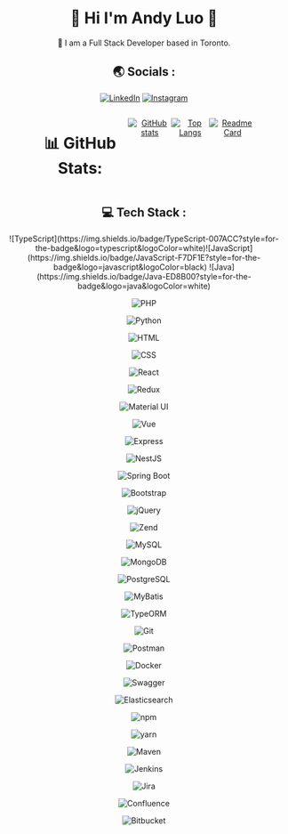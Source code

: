<h1 align="center"> 🤚 Hi I'm Andy Luo 🤚</h1>

<div align="center">
🍁 I am a Full Stack Developer based in Toronto.
<div>


<h2 align="center"> 🌏 Socials :</h2>

<div align="center">

  [![LinkedIn](https://img.shields.io/badge/LinkedIn-0077B5?style=for-the-badge&logo=linkedin&logoColor=white)](https://www.linkedin.com/in/gancheng-luo-andy/) 
  [![Instagram](https://img.shields.io/badge/Instagram-E4405F?style=for-the-badge&logo=instagram&logoColor=white)](https://instagram.com/andy_lgc?igshid=YmMyMTA2M2Y=)  

</div>
  
<div style="display: flex; width: 80%; margin: 0 auto">
  
  # 📊 GitHub Stats:
  
  [![GitHub stats](https://github-readme-stats.vercel.app/api?username=Andy8647&theme=material-palenight&hide=contribs,prs)](https://github.com/anuraghazra/github-readme-stats)

  [![Top Langs](https://github-readme-stats.vercel.app/api/top-langs/?username=Andy8647&theme=tokyonight)](https://github.com/anuraghazra/github-readme-stats)
  
  [![Readme Card](https://github-readme-stats.vercel.app/api/pin/?username=Andy8647&repo=react-portfolio-template&theme=tokyonight)](https://github.com/anuraghazra/github-readme-stats)
  
</div>    

<h2 align="center"> 💻 Tech Stack :</h2>
<div align="center">
  ![TypeScript](https://img.shields.io/badge/TypeScript-007ACC?style=for-the-badge&logo=typescript&logoColor=white)![JavaScript](https://img.shields.io/badge/JavaScript-F7DF1E?style=for-the-badge&logo=javascript&logoColor=black) ![Java](https://img.shields.io/badge/Java-ED8B00?style=for-the-badge&logo=java&logoColor=white)
  
  ![PHP](https://img.shields.io/badge/PHP-777BB4?style=for-the-badge&logo=php&logoColor=white)
  
  ![Python](https://img.shields.io/badge/Python-3776AB?style=for-the-badge&logo=python&logoColor=white)
  
  ![HTML](https://img.shields.io/badge/HTML5-E34F26?style=for-the-badge&logo=html5&logoColor=white)
  
  ![CSS](https://img.shields.io/badge/CSS3-1572B6?style=for-the-badge&logo=css3&logoColor=white)
  
  ![React](https://img.shields.io/badge/React-20232A?style=for-the-badge&logo=react&logoColor=61DAFB)
  
  ![Redux](https://img.shields.io/badge/Redux-764ABC?style=for-the-badge&logo=redux&logoColor=white)
  
  ![Material UI](https://img.shields.io/badge/Material--UI-0081CB?style=for-the-badge&logo=material-ui&logoColor=white)
  
  ![Vue](https://img.shields.io/badge/Vue.js-35495E?style=for-the-badge&logo=vuedotjs&logoColor=4FC08D)
  
  ![Express](https://img.shields.io/badge/Express-000000?style=for-the-badge&logo=express&logoColor=white)
  
  ![NestJS](https://img.shields.io/badge/NestJS-E0234E?style=for-the-badge&logo=nestjs&logoColor=white)
  
  ![Spring Boot](https://img.shields.io/badge/Spring_Boot-6DB33F?style=for-the-badge&logo=spring&logoColor=white)
  
  ![Bootstrap](https://img.shields.io/badge/Bootstrap-563D7C?style=for-the-badge&logo=bootstrap&logoColor=white)
  
  ![jQuery](https://img.shields.io/badge/jQuery-0769AD?style=for-the-badge&logo=jquery&logoColor=white)
  
  ![Zend](https://img.shields.io/badge/Zend-067593?style=for-the-badge&logo=zend&logoColor=white)
  
  ![MySQL](https://img.shields.io/badge/MySQL-00000F?style=for-the-badge&logo=mysql&logoColor=white)
  
  ![MongoDB](https://img.shields.io/badge/MongoDB-4EA94B?style=for-the-badge&logo=mongodb&logoColor=white)
  
  ![PostgreSQL](https://img.shields.io/badge/PostgreSQL-316192?style=for-the-badge&logo=postgresql&logoColor=white)
  
  ![MyBatis](https://img.shields.io/badge/MyBatis-black?style=for-the-badge&logo=mybatis&logoColor=white)
  
  ![TypeORM](https://img.shields.io/badge/TypeORM-black?style=for-the-badge&logo=typeorm&logoColor=white)
  
  ![Git](https://img.shields.io/badge/Git-F05032?style=for-the-badge&logo=git&logoColor=white)
  
  ![Postman](https://img.shields.io/badge/Postman-FF6C37?style=for-the-badge&logo=postman&logoColor=white)
  
  ![Docker](https://img.shields.io/badge/Docker-2496ED?style=for-the-badge&logo=docker&logoColor=white)
  
  ![Swagger](https://img.shields.io/badge/Swagger-85EA2D?style=for-the-badge&logo=swagger&logoColor=white)
  
  ![Elasticsearch](https://img.shields.io/badge/Elasticsearch-005571?style=for-the-badge&logo=elasticsearch&logoColor=white)
  
  ![npm](https://img.shields.io/badge/npm-CB3837?style=for-the-badge&logo=npm&logoColor=white)
  
  ![yarn](https://img.shields.io/badge/yarn-2C8EBB?style=for-the-badge&logo=yarn&logoColor=white)
  
  ![Maven](https://img.shields.io/badge/Maven-C71A36?style=for-the-badge&logo=apache-maven&logoColor=white)
  
  ![Jenkins](https://img.shields.io/badge/Jenkins-D24939?style=for-the-badge&logo=jenkins&logoColor=white)
  
  ![Jira](https://img.shields.io/badge/Jira-0052CC?style=for-the-badge&logo=jira&logoColor=white)
  
  ![Confluence](https://img.shields.io/badge/Confluence-172B4D?style=for-the-badge&logo=confluence&logoColor=white)
  
  ![Bitbucket](https://img.shields.io/badge/Bitbucket-0052CC?style=for-the-badge&logo=bitbucket&logoColor=white)
  
</div> 
